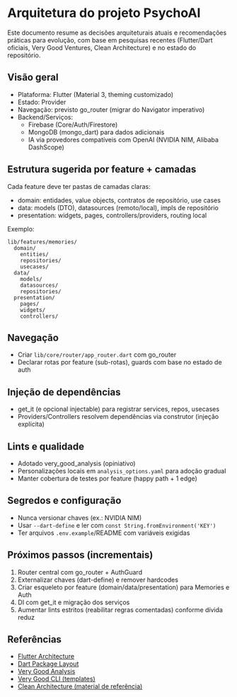 # Arquitetura do projeto PsychoAI

Este documento resume as decisões arquiteturais atuais e recomendações práticas para evolução, com base em pesquisas recentes (Flutter/Dart oficiais, Very Good Ventures, Clean Architecture) e no estado do repositório.

## Visão geral

- Plataforma: Flutter (Material 3, theming customizado)
- Estado: Provider
- Navegação: previsto go_router (migrar do Navigator imperativo)
- Backend/Serviços:
  - Firebase (Core/Auth/Firestore)
  - MongoDB (mongo_dart) para dados adicionais
  - IA via provedores compatíveis com OpenAI (NVIDIA NIM, Alibaba DashScope)

## Estrutura sugerida por feature + camadas

Cada feature deve ter pastas de camadas claras:

- domain: entidades, value objects, contratos de repositório, use cases
- data: models (DTO), datasources (remoto/local), impls de repositório
- presentation: widgets, pages, controllers/providers, routing local

Exemplo:

```text
lib/features/memories/
  domain/
    entities/
    repositories/
    usecases/
  data/
    models/
    datasources/
    repositories/
  presentation/
    pages/
    widgets/
    controllers/
```

## Navegação

- Criar `lib/core/router/app_router.dart` com go_router
- Declarar rotas por feature (sub-rotas), guards com base no estado de auth

## Injeção de dependências

- get_it (e opcional injectable) para registrar services, repos, usecases
- Providers/Controllers resolvem dependências via construtor (injeção explícita)

## Lints e qualidade

- Adotado very_good_analysis (opiniativo)
- Personalizações locais em `analysis_options.yaml` para adoção gradual
- Manter cobertura de testes por feature (happy path + 1 edge)

## Segredos e configuração

- Nunca versionar chaves (ex.: NVIDIA NIM)
- Usar `--dart-define` e ler com `const String.fromEnvironment('KEY')`
- Ter arquivos `.env.example`/README com variáveis exigidas

## Próximos passos (incrementais)

1) Router central com go_router + AuthGuard
2) Externalizar chaves (dart-define) e remover hardcodes
3) Criar esqueleto por feature (domain/data/presentation) para Memories e Auth
4) DI com get_it e migração dos serviços
5) Aumentar lints estritos (reabilitar regras comentadas) conforme dívida reduz

## Referências

- [Flutter Architecture](https://docs.flutter.dev/app-architecture)
- [Dart Package Layout](https://dart.dev/tools/pub/package-layout)
- [Very Good Analysis](https://pub.dev/packages/very_good_analysis)
- [Very Good CLI (templates)](https://verygood.ventures/blog/very-good-cli)
- [Clean Architecture (material de referência)](https://resocoder.com/category/clean-architecture/)
